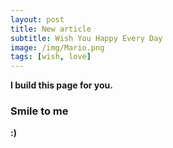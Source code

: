 ```yaml
---
layout: post
title: New article
subtitle: Wish You Happy Every Day
image: /img/Mario.png
tags: [wish, love]
---
```


**I build this page for you.**

### Smile to me 

**:)**

